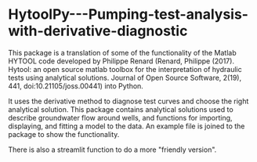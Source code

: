 # HytoolPy---Pumping-test-analysis-with-derivative-diagnostic
This package is a translation of some of the functionality of the Matlab HYTOOL code developed by Philippe Renard (Renard, Philippe (2017). Hytool: an open source matlab toolbox for the interpretation of hydraulic tests using analytical solutions. Journal of Open Source Software, 2(19), 441, doi:10.21105/joss.00441) into Python. 

It uses the derivative method to diagnose test curves and choose the right analytical solution.
This package contains analytical solutions used to describe groundwater flow around wells, and functions for importing, displaying, and fitting a model to the data. An example file is joined to the package to show the functionality.

There is also a streamlit function to do a more "friendly version".
